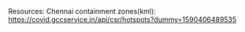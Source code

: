 Resources:
   Chennai containment zones(kml):
     https://covid.gccservice.in/api/csr/hotspots?dummy=1590406489535